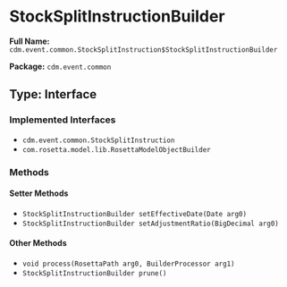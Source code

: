 # StockSplitInstructionBuilder

**Full Name:** `cdm.event.common.StockSplitInstruction$StockSplitInstructionBuilder`

**Package:** `cdm.event.common`

## Type: Interface

### Implemented Interfaces

- `cdm.event.common.StockSplitInstruction`
- `com.rosetta.model.lib.RosettaModelObjectBuilder`

### Methods

#### Setter Methods

- `StockSplitInstructionBuilder setEffectiveDate(Date arg0)`
- `StockSplitInstructionBuilder setAdjustmentRatio(BigDecimal arg0)`

#### Other Methods

- `void process(RosettaPath arg0, BuilderProcessor arg1)`
- `StockSplitInstructionBuilder prune()`

